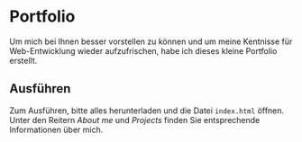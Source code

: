 # Portfolio

Um mich bei Ihnen besser vorstellen zu können und um meine Kentnisse für Web-Entwicklung wieder aufzufrischen, habe ich dieses kleine Portfolio erstellt.

## Ausführen
Zum Ausführen, bitte alles herunterladen und die Datei `index.html` öffnen. Unter den Reitern *About me* und *Projects* finden Sie entsprechende Informationen über mich.